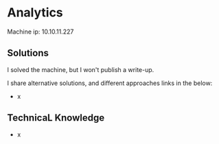 # Analytics

Machine ip: 10.10.11.227

## Solutions
I solved the machine, but I won't publish a write-up. 






I share alternative solutions, and different approaches links in the below:
+ x


## TechnicaL Knowledge
+ x
